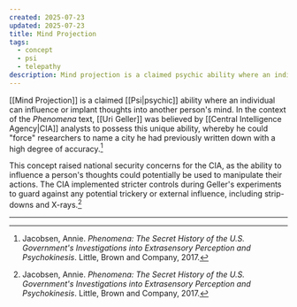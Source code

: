 ```yaml
---
created: 2025-07-23
updated: 2025-07-23
title: Mind Projection
tags:
  - concept
  - psi
  - telepathy
description: Mind projection is a claimed psychic ability where an individual can influence or implant thoughts into another person's mind.
---
```


[[Mind Projection]] is a claimed [[Psi|psychic]] ability where an individual can influence or implant thoughts into another person's mind. In the context of the *Phenomena* text, [[Uri Geller]] was believed by [[Central Intelligence Agency|CIA]] analysts to possess this unique ability, whereby he could "force" researchers to name a city he had previously written down with a high degree of accuracy.[^1]

This concept raised national security concerns for the CIA, as the ability to influence a person's thoughts could potentially be used to manipulate their actions. The CIA implemented stricter controls during Geller's experiments to guard against any potential trickery or external influence, including strip-downs and X-rays.[^1]

---

[^1]: Jacobsen, Annie. *Phenomena: The Secret History of the U.S. Government's Investigations into Extrasensory Perception and Psychokinesis*. Little, Brown and Company, 2017.
